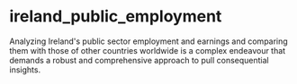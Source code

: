 # ireland_public_employment
Analyzing Ireland's public sector employment and earnings and comparing them with those of other countries worldwide is a complex endeavour that demands a robust and comprehensive approach to pull consequential insights.
